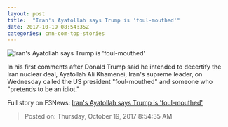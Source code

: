 ```yaml
---
layout: post
title:  "Iran's Ayatollah says Trump is 'foul-mouthed'"
date: 2017-10-19 08:54:35Z
categories: cnn-com-top-stories
---
```


![Iran's Ayatollah says Trump is 'foul-mouthed'](http://cdn.cnn.com/cnnnext/dam/assets/141229100700-iran-supreme-leader-ayatollah-ali-khamenei-super-169.jpg)

In his first comments after Donald Trump said he intended to decertify the Iran nuclear deal, Ayatollah Ali Khamenei, Iran's supreme leader, on Wednesday called the US president "foul-mouthed" and someone who "pretends to be an idiot."


Full story on F3News: [Iran's Ayatollah says Trump is 'foul-mouthed'](http://www.f3nws.com/n/mnFWK)

> Posted on: Thursday, October 19, 2017 8:54:35 AM

